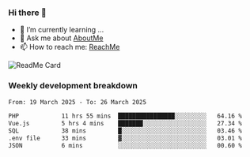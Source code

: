 ### Hi there 👋

- 🌱 I’m currently learning ...
- 💬 Ask me about [AboutMe](https://www.itzcy.com/about)
- 📫 How to reach me: [ReachMe](https://www.itzcy.com/about)

![ReadMe Card](https://github-readme-stats-ten-gilt.vercel.app/api?username=SuperChenYun&show_icons=true&title_color=fff&icon_color=79ff97&text_color=9f9f9f&bg_color=151515&hide_border=true)

### Weekly development breakdown
<!--START_SECTION:waka-->

```txt
From: 19 March 2025 - To: 26 March 2025

PHP            11 hrs 55 mins  ████████████████░░░░░░░░░   64.16 %
Vue.js         5 hrs 4 mins    ███████░░░░░░░░░░░░░░░░░░   27.34 %
SQL            38 mins         █░░░░░░░░░░░░░░░░░░░░░░░░   03.46 %
.env file      33 mins         ▓░░░░░░░░░░░░░░░░░░░░░░░░   03.01 %
JSON           6 mins          ░░░░░░░░░░░░░░░░░░░░░░░░░   00.60 %
```

<!--END_SECTION:waka-->
